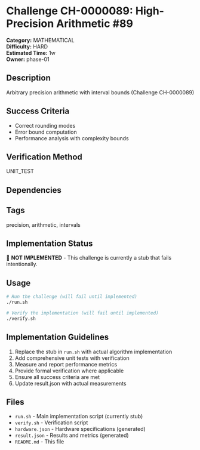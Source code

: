 # Challenge CH-0000089: High-Precision Arithmetic #89

**Category:** MATHEMATICAL  
**Difficulty:** HARD  
**Estimated Time:** 1w  
**Owner:** phase-01  

## Description

Arbitrary precision arithmetic with interval bounds (Challenge CH-0000089)

## Success Criteria

- Correct rounding modes
- Error bound computation
- Performance analysis with complexity bounds

## Verification Method

UNIT_TEST

## Dependencies



## Tags

precision, arithmetic, intervals

## Implementation Status

🚧 **NOT IMPLEMENTED** - This challenge is currently a stub that fails intentionally.

## Usage

```bash
# Run the challenge (will fail until implemented)
./run.sh

# Verify the implementation (will fail until implemented) 
./verify.sh
```

## Implementation Guidelines

1. Replace the stub in `run.sh` with actual algorithm implementation
2. Add comprehensive unit tests with verification
3. Measure and report performance metrics
4. Provide formal verification where applicable
5. Ensure all success criteria are met
6. Update result.json with actual measurements

## Files

- `run.sh` - Main implementation script (currently stub)
- `verify.sh` - Verification script
- `hardware.json` - Hardware specifications (generated)
- `result.json` - Results and metrics (generated)
- `README.md` - This file
